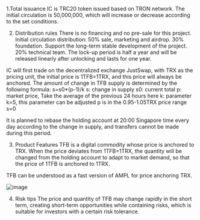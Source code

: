 1.Total issuance
IC is TRC20 token issued based on TRON network.
The initial circulation is 50,000,000, which will increase or decrease according to the set conditions.

2. Distribution rules
There is no financing and no pre-sale for this project.
Initial circulation distribution:
50% sale, marketing and airdrop.
30% foundation. Support the long-term stable development of the project.
20% technical team. The lock-up period is half a year and will be released linearly after unlocking and lasts for one year.

IC will first trade on the decentralized exchange JustSwap, with TRX as the pricing unit, the initial price is 1TFB=1TRX, and this price will always be anchored. The amount of change in TFB supply is determined by the following formula:
s=s0*(p-1)/k
s: change in supply
s0: current total
p: market price, Take the average of the previous 24 hours here
k: parameter k=5, this parameter can be adjusted
p is in the 0.95-1.05TRX price range s=0

It is planned to rebase the holding account at 20:00 Singapore time every day according to the change in supply, and transfers cannot be made during this period.

3. Product Features
TFB is a digital commodity whose price is anchored to TRX. When the price deviates from 1TFB=1TRX, the quantity will be changed from the holding account to adapt to market demand, so that the price of 1TFB is anchored to 1TRX.

TFB can be understood as a fast version of AMPL for price anchoring TRX.

![image](https://raw.githubusercontent.com/TrxFastBalance/TFB/master/tbfampl.png)

4. Risk tips
The price and quantity of TFB may change rapidly in the short term, creating short-term opportunities while containing risks, which is suitable for investors with a certain risk tolerance.
